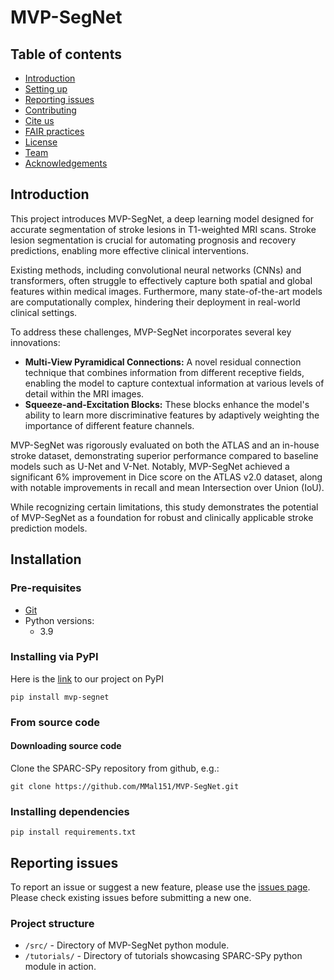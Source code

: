 # MVP-SegNet

## Table of contents
* [Introduction](#introduction)
* [Setting up](#setting-up-SPARC-SPy)
* [Reporting issues](#reporting-issues)
* [Contributing](#contributing)
* [Cite us](#cite-us)
* [FAIR practices](#fair-practices)
* [License](#license)
* [Team](#team)
* [Acknowledgements](#acknowledgements)

## Introduction
This project introduces MVP-SegNet, a deep learning model designed for accurate segmentation of stroke lesions in T1-weighted MRI scans. Stroke lesion segmentation is crucial for automating prognosis and recovery predictions, enabling more effective clinical interventions. 

Existing methods, including convolutional neural networks (CNNs) and transformers, often struggle to effectively capture both spatial and global features within medical images. Furthermore, many state-of-the-art models are computationally complex, hindering their deployment in real-world clinical settings. 

To address these challenges, MVP-SegNet incorporates several key innovations:

* **Multi-View Pyramidical Connections:** A novel residual connection technique that combines information from different receptive fields, enabling the model to capture contextual information at various levels of detail within the MRI images.
* **Squeeze-and-Excitation Blocks:** These blocks enhance the model's ability to learn more discriminative features by adaptively weighting the importance of different feature channels.

MVP-SegNet was rigorously evaluated on both the ATLAS and an in-house stroke dataset, demonstrating superior performance compared to baseline models such as U-Net and V-Net. Notably, MVP-SegNet achieved a significant 6% improvement in Dice score on the ATLAS v2.0 dataset, along with notable improvements in recall and mean Intersection over Union (IoU).

While recognizing certain limitations, this study demonstrates the potential of MVP-SegNet as a foundation for robust and clinically applicable stroke prediction models.


## Installation
### Pre-requisites 
- [Git](https://git-scm.com/)
- Python versions:
   - 3.9
###  Installing via PyPI

Here is the [link](https://pypi.org/project//) to our project on PyPI 
```
pip install mvp-segnet
```
### From source code
#### Downloading source code
Clone the SPARC-SPy repository from github, e.g.:
```
git clone https://github.com/MMal151/MVP-SegNet.git 
```

### Installing dependencies
```
pip install requirements.txt
```

## Reporting issues 
To report an issue or suggest a new feature, please use the [issues page](https://github.com/MMal151/MVP-SegNet/issues). 
Please check existing issues before submitting a new one.

### Project structure
* `/src/` - Directory of MVP-SegNet python module.
* `/tutorials/` - Directory of tutorials showcasing SPARC-SPy python module in action.
